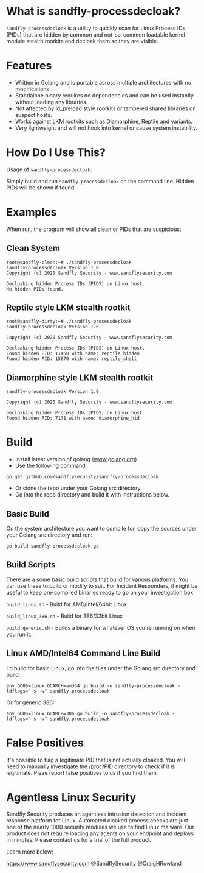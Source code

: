 # What is sandfly-processdecloak?

`sandfly-processdecloak` is a utility to quickly scan for Linux Process IDs (PIDs) that are hidden by common and 
not-so-common loadable kernel module stealth rootkits and decloak them so they are visible.

# Features

* Written in Golang and is portable across multiple architectures with no modifications.
* Standalone binary requires no dependencies and can be used instantly without loading any libraries.
* Not affected by ld_preload style rootkits or tampered shared libraries on suspect hosts.
* Works against LKM rootkits such as Diamorphine, Reptile and variants. 
* Very lightweight and will not hook into kernel or cause system instability. 

# How Do I Use This?

Usage of `sandfly-processdecloak`:

Simply build and run `sandfly-processdecloak` on the command line. Hidden PIDs will be shown if found. 

# Examples

When run, the program will show all clean or PIDs that are suspicious:

## Clean System

```
root@sandfly-clean:~# ./sandfly-processdecloak
sandfly-processdecloak Version 1.0
Copyright (c) 2020 Sandfly Security - www.sandflysecurity.com

Decloaking hidden Process IDs (PIDS) on Linux host.
No hidden PIDs found.
```

## Reptile style LKM stealth rootkit

```
root@sandfly-dirty:~# ./sandfly-processdecloak 
sandfly-processdecloak Version 1.0

Copyright (c) 2020 Sandfly Security - www.sandflysecurity.com

Decloaking hidden Process IDs (PIDS) on Linux host.
Found hidden PID: 11468 with name: reptile_hidden
Found hidden PID: 15070 with name: reptile_shell
```

## Diamorphine style LKM stealth rootkit
```
sandfly-processdecloak Version 1.0

Copyright (c) 2020 Sandfly Security - www.sandflysecurity.com

Decloaking hidden Process IDs (PIDS) on Linux host.
Found hidden PID: 7171 with name: diamorphine_hid
```

# Build

* Install latest version of golang (www.golang.org)
* Use the following command:

`go get github.com/sandflysecurity/sandfly-processdecloak`

* Or clone the repo under your Golang src directory.
* Go into the repo directory and build it with instructions below.

## Basic Build

On the system architecture you want to compile for, copy the sources under your Golang src directory and run:

`go build sandfly-processdecloak.go`

## Build Scripts

There are a some basic build scripts that build for various platforms. You can use these to build or modify to suit.
For Incident Responders, it might be useful to keep pre-compiled binaries ready to go on your investigation box.

`build_linux.sh` - Build for AMD/Intel/64bit Linux

`build_linux_386.sh` - Build for 386/32bit Linux

`build_generic.sh` - Builds a binary for whatever OS you're running on when you run it. 

## Linux AMD/Intel64 Command Line Build

To build for basic Linux, go into the files under the Golang src directory and build:

`env GOOS=linux GOARCH=amd64 go build -o sandfly-processdecloak -ldflags="-s -w" sandfly-processdecloak
`

Or for generic 386:

`env GOOS=linux GOARCH=386 go build -o sandfly-processdecloak -ldflags="-s -w" sandfly-processdecloak`

# False Positives

It's possible to flag a legitimate PID that is not actually cloaked. You will need to manually investigate the
/proc/PID directory to check if it is legitimate. Pleae report false positives to us if you find them. 

# Agentless Linux Security

Sandfly Security produces an agentless intrusion detection and incident response platform for Linux.  Automated 
cloaked process checks are just one of the nearly 1000 security modules we use to find Linux malware. Our product
does not require loading any agents on your endpoint and deploys in minutes. Please contact us for a trial of the 
full product. 

Learn more below:

https://www.sandflysecurity.com
@SandflySecurity
@CraigHRowland



